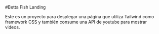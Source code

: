 #Betta Fish Landing

Este es un proyecto para desplegar una página que utiliza Tailwind como framework CSS y también consume una API de youtube para mostrar videos.

